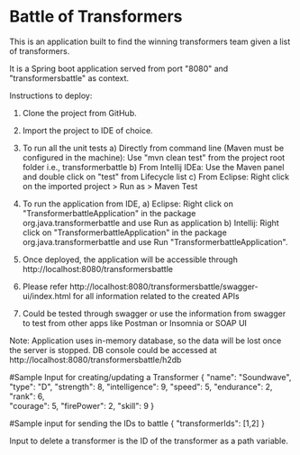 # Battle of Transformers

This is an application built to find the winning transformers team given a list of transformers.

It is a Spring boot application served from port "8080" and "transformersbattle" as context.

Instructions to deploy:
1. Clone the project from GitHub.
2. Import the project to IDE of choice.
3. To run all the unit tests
    a) Directly from command line (Maven must be configured in the machine): Use "mvn clean test" from the project root folder i.e., transformerbattle
    b) From Intellij IDEa: Use the Maven panel and double click on "test" from Lifecycle list
    c) From Eclipse: Right click on the imported project > Run as > Maven Test
   
4. To run the application from IDE, 
    a) Eclipse: Right click on "TransformerbattleApplication" in the package org.java.transformerbattle and use Run as application
    b) Intellij: Right click on "TransformerbattleApplication" in the package org.java.transformerbattle and use Run "TransformerbattleApplication".
   
5. Once deployed, the application will be accessible through http://localhost:8080/transformersbattle
6. Please refer http://localhost:8080/transformersbattle/swagger-ui/index.html for all information related to the created APIs
7. Could be tested through swagger or use the information from swagger to test from other apps like Postman or Insomnia or SOAP UI

Note: Application uses in-memory database, so the data will be lost once the server is stopped. DB console could be accessed at http://localhost:8080/transformersbattle/h2db

#Sample Input for creating/updating a Transformer
                {
                    "name": "Soundwave",
                    "type": "D",
                    "strength": 8,
                    "intelligence": 9,
                    "speed": 5,
                    "endurance": 2,
                    "rank": 6,  
                    "courage": 5,
                    "firePower": 2,
                    "skill": 9
                }

#Sample input for sending the IDs to battle
                {
                    "transformerIds": [1,2]
                }

Input to delete a transformer is the ID of the transformer as a path variable.